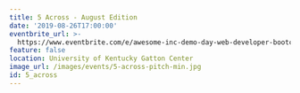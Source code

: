 ```yaml
---
title: 5 Across - August Edition
date: '2019-08-26T17:00:00'
eventbrite_url: >-
  https://www.eventbrite.com/e/awesome-inc-demo-day-web-developer-bootcamp-spring-2019-registration-60942837668
feature: false
location: University of Kentucky Gatton Center
image_url: /images/events/5-across-pitch-min.jpg
id: 5_across
---
```


